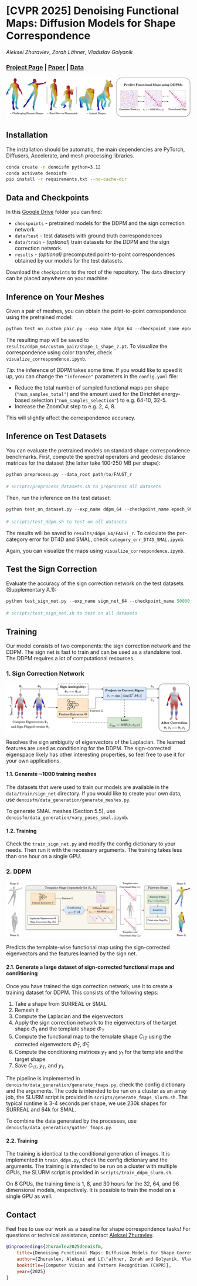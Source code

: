 # [CVPR 2025] Denoising Functional Maps: Diffusion Models for Shape Correspondence

*Aleksei Zhuravlev*, *Zorah Lähner*, *Vladislav Golyanik*

### [Project Page](https://alekseizhuravlev.github.io/denoising-functional-maps/) | [Paper](https://arxiv.org/pdf/2503.01845) | [Data](https://drive.google.com/drive/folders/1_lb59YmxMGUpPeqKwHBwEAag_UhQoi24?usp=sharing)

![Teaser](assets/teaser.jpg)


## Installation

The installation should be automatic, the main dependencies are PyTorch, Diffusers, Accelerate, and mesh processing libraries.

```bash 
conda create -n denoisfm python=3.12
conda activate denoisfm
pip install -r requirements.txt --no-cache-dir
```

## Data and Checkpoints

In this [Google Drive](https://drive.google.com/drive/folders/1_lb59YmxMGUpPeqKwHBwEAag_UhQoi24?usp=sharing) folder you can find:
- `checkpoints` - pretrained models for the DDPM and the sign correction network
- `data/test` - test datasets with ground truth correspondences
- `data/train` - *(optional)* train datasets for the DDPM and the sign correction network.
- `results` - *(optional)* precomputed point-to-point correspondences obtained by our models for the test datasets.

Download the `checkpoints` to the root of the repository. The `data` directory can be placed anywhere on your machine.

## Inference on Your Meshes

Given a pair of meshes, you can obtain the point-to-point correspondence using the pretrained model:

```python
python test_on_custom_pair.py --exp_name ddpm_64 --checkpoint_name epoch_99 --shape_1 data/example/off/tr_reg_082.off --shape_2 data/example/off/tr_reg_096.off
```

The resulting map will be saved to `results/ddpm_64/custom_pair/shape_1_shape_2.pt`. To visualize the correspondence using color transfer, check `visualize_correspondence.ipynb`.


*Tip:* the inference of DDPM takes some time. If you would like to speed it up, you can change the `"inference"` parameters in the `config.yaml` file:

- Reduce the total number of sampled functional maps per shape (`"num_samples_total"`) and the amount used for the Dirichlet energy-based selection (`"num_samples_selection"`) to e.g. 64-10, 32-5. 
- Increase the ZoomOut step to e.g. 2, 4, 8.

This will slightly affect the correspondence accuracy.


## Inference on Test Datasets

You can evaluate the pretrained models on standard shape correspondence benchmarks. First, compute the spectral operators and geodesic distance matrices for the dataset (the latter take 100-250 MB per shape):

```python
python preprocess.py --data_root path/to/FAUST_r

# scripts/preprocess_datasets.sh to preprocess all datasets
```


Then, run the inference on the test dataset:

```python
python test_on_dataset.py --exp_name ddpm_64 --checkpoint_name epoch_99 --dataset_name FAUST_r --data_dir path/to/data/test

# scripts/test_ddpm.sh to test on all datasets
```

The results will be saved to `results/ddpm_64/FAUST_r`.
To calculate the per-category error for DT4D and SMAL, check `category_err_DT4D_SMAL.ipynb`.

Again, you can visualize the maps using `visualize_correspondence.ipynb`.


## Test the Sign Correction

Evaluate the accuracy of the sign correction network on the test datasets (Supplementary A.1):

```python
python test_sign_net.py --exp_name sign_net_64 --checkpoint_name 50000.pth --dataset_name FAUST_r --data_dir path/to/data/test --n_epochs 100

# scripts/test_sign_net.sh to test on all datasets
```


## Training

Our model consists of two components: the sign correction network and the DDPM. The sign net is fast to train and can be used as a standalone tool. The DDPM requires a lot of computational resources.

### 1. Sign Correction Network

![Sign Correction](assets/method_sign_correction.jpg)


Resolves the sign ambiguity of eigenvectors of the Laplacian. The learned features are used as conditioning for the DDPM. The sign-corrected eigenspace likely has other interesting properties, so feel free to use it for your own applications.

#### 1.1. Generate ~1000 training meshes 

The datasets that were used to train our models are available in the `data/train/sign_net` directory. 
If you would like to create your own data, use `denoisfm/data_generation/generate_meshes.py`.

To generate SMAL meshes (Section 5.5), use `denoisfm/data_generation/vary_poses_smal.ipynb`.

#### 1.2. Training

Check the `train_sign_net.py` and modify the config dictionary to your needs. Then run it with the necessary arguments. The training takes less than one hour on a single GPU.


### 2. DDPM

![DDPM](assets/method_ddpm.jpg)

Predicts the template-wise functional map using the sign-corrected eigenvectors and the features learned by the sign net. 

#### 2.1. Generate a large dataset of sign-corrected functional maps and conditioning

Once you have trained the sign correction network, use it to create a training dataset for DDPM.
This consists of the following steps:

1. Take a shape from SURREAL or SMAL
2. Remesh it
3. Compute the Laplacian and the eigenvectors
4. Apply the sign correction network to the eigenvectors of the target shape $\Phi_1$ and the template shape $\Phi_T$
5. Compute the functional map to the template shape $C_{1T}$ using the corrected eigenvectors $\hat{\Phi}_T, \hat{\Phi}_1$
6. Compute the conditioning matrices $y_T$ and $y_1$ for the template and the target shape
6. Save $C_{1T}$, $y_T$, and $y_1$.

The pipeline is implemented in `denoisfm/data_generation/generate_fmaps.py`, check the config dictionary and the arguments. 
The code is intended to be run on a cluster as an array job, the SLURM script is provided in `scripts/generate_fmaps_slurm.sh`. The typical runtime is 3-4 seconds per shape, we use 230k shapes for SURREAL and 64k for SMAL.

To combine the data generated by the processes, use `denoisfm/data_generation/gather_fmaps.py`.



#### 2.2. Training

The training is identical to the conditional generation of images. It is implemented in `train_ddpm.py`, check the config dictionary and the arguments. The training is intended to be run on a cluster with multiple GPUs, the SLURM script is provided in `scripts/train_ddpm_slurm.sh`.

On 8 GPUs, the training time is 1, 8, and 30 hours for the 32, 64, and 96 dimensional models, respectively. It is possible to train the model on a single GPU as well.


## Contact

Feel free to use our work as a baseline for shape correspondence tasks!
For questions or technical assistance, contact [Aleksei Zhuravlev](https://alekseizhuravlev.github.io/).

```bibtex
@inproceedings{zhuravlev2025denoisfm, 
    title={Denoising Functional Maps: Diffusion Models for Shape Correspondence},
    author={Zhuravlev, Aleksei and L{\"a}hner, Zorah and Golyanik, Vladislav},
    booktitle={Computer Vision and Pattern Recognition (CVPR)},
    year={2025}
}
```



